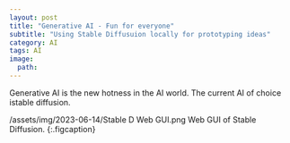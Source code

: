 ```yaml
---
layout: post
title: "Generative AI - Fun for everyone"
subtitle: "Using Stable Diffusuion locally for prototyping ideas"
category: AI
tags: AI
image:
  path: 
---
```


Generative AI is the new hotness in the AI world. The current AI of choice istable diffusion.

/assets/img/2023-06-14/Stable D Web GUI.png
Web GUI of Stable Diffusion.
{:.figcaption}
